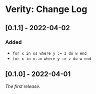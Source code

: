# Verity: Change Log

## [0.1.1] - 2022-04-02

### Added

- `for x in xs where y := z do w end`
- `for x in n..m where y := z do w end`

## [0.1.0] - 2022-04-01

*The first release.*
